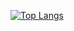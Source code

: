 [![Top Langs](https://github-readme-stats.vercel.app/api/top-langs/?username=frandreoli&layout=compact,pie&title=Languages)](https://github.com/anuraghazra/github-readme-stats)
